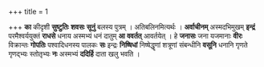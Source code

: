 +++
title = 1

+++
**का** कीदृशी **सुष्टुतिः** **शवसः** **सूनुं** बलस्य पुत्रम् । अतिबलिनमित्यर्थः । **अर्वाचीनम्** अस्मदभिमुखम् **इन्द्रं** परमैश्वर्ययुक्तं **राधसे** धनाय अस्मभ्यं धनं दातुम् **आ** **ववर्तत्** आवर्तयेत् । हे **जनासः** जना यजमानाः **वीरः** विक्रान्तः **गोपतिः** पश्वादिधनस्य पालकः **सः** इन्द्रः **निष्षिधां** निष्षेद्धॄणां शत्रूणां संबन्धीनि **वसूनि** धनानि गृणते गृणद्भ्यः  स्तोतृभ्यः **नः** अस्मभ्यं **ददिर्हि** दाता खलु भवति ।